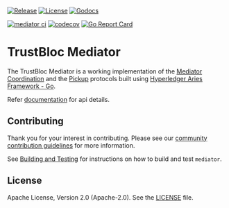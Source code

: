 [![Release](https://img.shields.io/github/release/trustbloc/mediator.svg?style=flat-square)](https://github.com/trustbloc/mediator/releases/latest)
[![License](https://img.shields.io/badge/License-Apache%202.0-blue.svg)](https://raw.githubusercontent.com/trustbloc/mediator/main/LICENSE)
[![Godocs](https://img.shields.io/badge/godoc-reference-blue.svg)](https://godoc.org/github.com/trustbloc/mediator)

[![mediator ci](https://github.com/trustbloc/mediator/actions/workflows/build.yml/badge.svg)](https://github.com/trustbloc/mediator/actions/workflows/build.yml)
[![codecov](https://codecov.io/gh/trustbloc/mediator/branch/main/graph/badge.svg)](https://codecov.io/gh/trustbloc/mediator)
[![Go Report Card](https://goreportcard.com/badge/github.com/trustbloc/mediator)](https://goreportcard.com/report/github.com/trustbloc/mediator)

# TrustBloc Mediator
The TrustBloc Mediator is a working implementation of the
[Mediator Coordination](https://github.com/hyperledger/aries-rfcs/blob/master/features/0211-route-coordination/README.md)
and the [Pickup](https://github.com/hyperledger/aries-rfcs/blob/master/features/0212-pickup/README.md) protocols built using
[Hyperledger Aries Framework - Go](https://github.com/hyperledger/aries-framework-go/blob/main/README.md).

Refer [documentation](docs/README.md) for api details. 

## Contributing
Thank you for your interest in contributing. Please see our
[community contribution guidelines](https://github.com/trustbloc/community/blob/main/CONTRIBUTING.md) for more information.

See [Building and Testing](docs/build.md) for instructions on how to build and test `mediator`.

## License
Apache License, Version 2.0 (Apache-2.0). See the [LICENSE](LICENSE) file.
